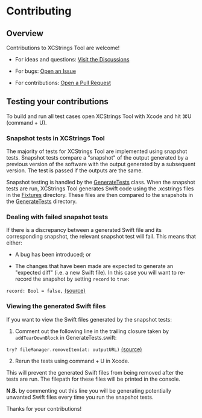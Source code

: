 # Contributing

## Overview

Contributions to XCStrings Tool are welcome!

- For ideas and questions: [Visit the Discussions](https://github.com/liamnichols/xcstrings-tool/discussions)

- For bugs: [Open an Issue](https://github.com/liamnichols/xcstrings-tool/issues/choose)

- For contributions: [Open a Pull Request](https://github.com/liamnichols/xcstrings-tool/compare)

## Testing your contributions

To build and run all test cases open XCStrings Tool with Xcode and hit ⌘U (command + U).

### Snapshot tests in XCStrings Tool

The majority of tests for XCStrings Tool are implemented using snapshot tests. Snapshot tests compare a "snapshot" of the output generated by a previous version of the software with the output generated by a subsequent version. The test is passed if the outputs are the same.  

Snapshot testing is handled by the [GenerateTests](https://github.com/liamnichols/xcstrings-tool/blob/main/Tests/XCStringsToolTests/GenerateTests.swift) class. When the snapshot tests are run, XCStrings Tool generates Swift code using the .xcstrings files in the [Fixtures](https://github.com/liamnichols/xcstrings-tool/tree/main/Tests/XCStringsToolTests/__Fixtures__) directory. These files are then compared to the snapshots in the [GenerateTests](https://github.com/liamnichols/xcstrings-tool/tree/main/Tests/XCStringsToolTests/__Snapshots__/GenerateTests) directory.

### Dealing with failed snapshot tests

If there is a discrepancy between a generated Swift file and its corresponding snapshot, the relevant snapshot test will fail. This means that either:

* A bug has been introduced; or

* The changes that have been made are expected to generate an "expected diff" (i.e. a new Swift file). In this case you will want to re-record the snapshot by setting `record` to `true`:

`record: Bool = false,` [(source)](https://github.com/liamnichols/xcstrings-tool/blob/main/Tests/XCStringsToolTests/GenerateTests.swift#L55)


### Viewing the generated Swift files

If you want to view the Swift files generated by the snapshot tests:

1. Comment out the following line in the trailing closure taken by `addTearDownBlock` in GenerateTests.swift:

`try? fileManager.removeItem(at: outputURL)` [(source)](https://github.com/liamnichols/xcstrings-tool/blob/main/Tests/XCStringsToolTests/GenerateTests.swift#L102)

2.  Rerun the tests using command + U in Xcode.

This will prevent the generated Swift files from being removed after the tests are run. The filepath for these files will be printed in the console.

**N.B.** by commenting out this line you will be generating potentially unwanted Swift files every time you run the snapshot tests.

Thanks for your contributions!
